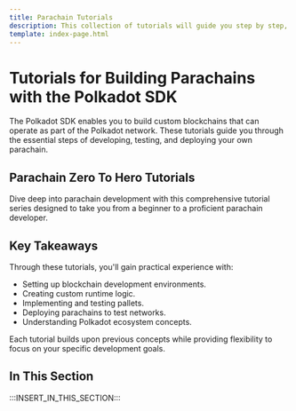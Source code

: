 ```yaml
---
title: Parachain Tutorials
description: This collection of tutorials will guide you step by step, from setting up your first local chain to deploying and customizing a fully operational parachain.
template: index-page.html
---
```


# Tutorials for Building Parachains with the Polkadot SDK

The Polkadot SDK enables you to build custom blockchains that can operate as part of the Polkadot network. These tutorials guide you through the essential steps of developing, testing, and deploying your own parachain.

## Parachain Zero To Hero Tutorials

Dive deep into parachain development with this comprehensive tutorial series designed to take you from a beginner to a proficient parachain developer.

## Key Takeaways

Through these tutorials, you'll gain practical experience with:

- Setting up blockchain development environments.
- Creating custom runtime logic.
- Implementing and testing pallets.
- Deploying parachains to test networks.
- Understanding Polkadot ecosystem concepts.

Each tutorial builds upon previous concepts while providing flexibility to focus on your specific development goals.

## In This Section

:::INSERT_IN_THIS_SECTION:::
